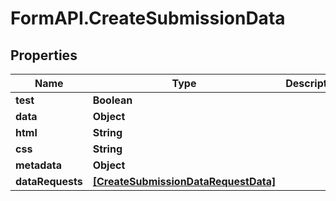 # FormAPI.CreateSubmissionData

## Properties
Name | Type | Description | Notes
------------ | ------------- | ------------- | -------------
**test** | **Boolean** |  | [optional] 
**data** | **Object** |  | 
**html** | **String** |  | [optional] 
**css** | **String** |  | [optional] 
**metadata** | **Object** |  | [optional] 
**dataRequests** | [**[CreateSubmissionDataRequestData]**](CreateSubmissionDataRequestData.md) |  | [optional] 


